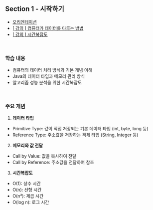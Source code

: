 ## Section 1 - 시작하기
- [오리엔테이션](1-1_오리엔테이션.md)
- [[ 강의 ] 컴퓨터가 데이터를 다루는 방법](1-2_컴퓨터가데이터다루는방법.md)
- [[ 강의 ] 시간복잡도](1-3_시간복잡도.md)

<br>

### 학습 내용
- 컴퓨터의 데이터 처리 방식과 기본 개념 이해
- Java의 데이터 타입과 메모리 관리 방식
- 알고리즘 성능 분석을 위한 시간복잡도

<br>

### 주요 개념
1. **데이터 타입**
- Primitive Type: 값이 직접 저장되는 기본 데이터 타입 (int, byte, long 등)
- Reference Type: 주소값을 저장하는 객체 타입 (String, Integer 등)

2. **메모리와 값 전달**
- Call by Value: 값을 복사하여 전달
- Call by Reference: 주소값을 전달하여 참조

3. **시간복잡도**
- O(1): 상수 시간
- O(n): 선형 시간
- O(n²): 제곱 시간
- O(log n): 로그 시간
